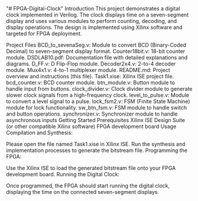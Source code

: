 "# FPGA-Digital-Clock" 
Introduction
This project demonstrates a digital clock implemented in Verilog. The clock displays time on a seven-segment display and uses various modules to perform counting, decoding, and display operations. The design is implemented using Xilinx software and targeted for FPGA deployment.

Project Files
BCD_to_sevenaSeg.v: Module to convert BCD (Binary-Coded Decimal) to seven-segment display format.
Counter18bit.v: 18-bit counter module.
DSDLAB10.pdf: Documentation file with detailed explanations and diagrams.
D_FF.v: D Flip-Flop module.
Decoder2x4.v: 2-to-4 decoder module.
Mux4x1.v: 4-to-1 multiplexer module.
README.md: Project overview and instructions (this file).
Task1.xise: Xilinx ISE project file.
bcd_counter.v: BCD counter module.
btn_module.v: Button module to handle input from buttons.
clock_divider.v: Clock divider module to generate slower clock signals from a high-frequency clock.
level_to_pulse.v: Module to convert a level signal to a pulse.
lock_fsm2.v: FSM (Finite State Machine) module for lock functionality.
sw_btn_fsm.v: FSM module to handle switch and button operations.
synchronizer.v: Synchronizer module to handle asynchronous inputs
Getting Started
Prerequisites
Xilinx ISE Design Suite (or other compatible Xilinx software)
FPGA development board
Usage
Compilation and Synthesis:

Please open the file named Task1.xise in Xilinx ISE.
Run the synthesis and implementation processes to generate the bitstream file.
Programming the FPGA:

Use the Xilinx ISE to load the generated bitstream file onto your FPGA development board.
Running the Digital Clock:

Once programmed, the FPGA should start running the digital clock, displaying the time on the connected seven-segment displays.
